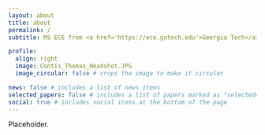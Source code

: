 ```yaml
---
layout: about
title: about
permalink: /
subtitle: MS ECE from <a href='https://ece.gatech.edu'>Georgia Tech</a>

profile:
  align: right
  image: Contis_Thomas_Headshot.JPG
  image_circular: false # crops the image to make it circular

news: false # includes a list of news items
selected_papers: false # includes a list of papers marked as "selected={true}"
social: true # includes social icons at the bottom of the page
---
```


Placeholder.
